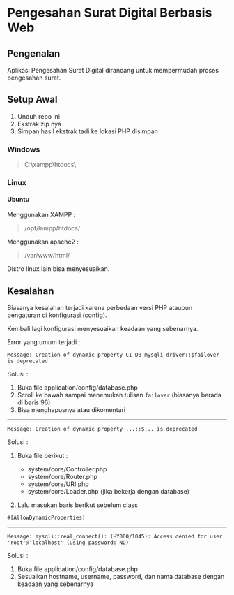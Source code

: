 # Pengesahan Surat Digital Berbasis Web

## Pengenalan

Aplikasi Pengesahan Surat Digital dirancang untuk mempermudah proses pengesahan surat.

## Setup Awal

1. Unduh repo ini
2. Ekstrak zip nya
3. Simpan hasil ekstrak tadi ke lokasi PHP disimpan

### Windows

> C:\xampp\htdocs\

### Linux

#### Ubuntu

Menggunakan XAMPP :

> /opt/lampp/htdocs/

Menggunakan apache2 :

> /var/www/html/

Distro linux lain bisa menyesuaikan.

## Kesalahan

Biasanya kesalahan terjadi karena perbedaan versi PHP ataupun pengaturan di konfigurasi (config).

Kembali lagi konfigurasi menyesuaikan keadaan yang sebenarnya.

Error yang umum terjadi :

`Message: Creation of dynamic property CI_DB_mysqli_driver::$failover is deprecated`

Solusi :

1. Buka file application/config/database.php
2. Scroll ke bawah sampai menemukan tulisan `failover` (biasanya berada di baris 96)
3. Bisa menghapusnya atau dikomentari

---

`Message: Creation of dynamic property ...::$... is deprecated`

Solusi :

1. Buka file berikut :

   - system/core/Controller.php
   - system/core/Router.php
   - system/core/URI.php
   - system/core/Loader.php (jika bekerja dengan database)

2. Lalu masukan baris berikut sebelum class

`#[AllowDynamicProperties]`

---

`Message: mysqli::real_connect(): (HY000/1045): Access denied for user 'root'@'localhost' (using password: NO)`

Solusi :

1. Buka file application/config/database.php
2. Sesuaikan hostname, username, password, dan nama database dengan keadaan yang sebenarnya
